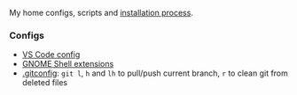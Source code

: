 My home configs, scripts and [installation process](./Install.md).

### Configs

* [VS Code config](./vscode.json)
* [GNOME Shell extensions](./GNOME.md)
* [.gitconfig](./gitconfig): `git l`, `h` and `lh` to pull/push current branch,
  `r` to clean git from deleted files
